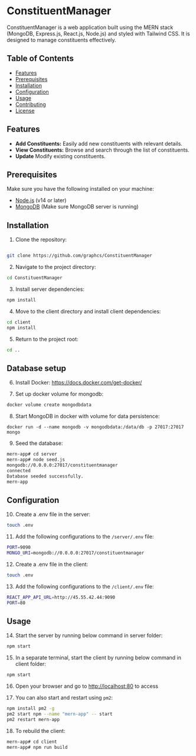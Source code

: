 # ConstituentManager

ConstituentManager is a web application built using the MERN stack (MongoDB, Express.js, React.js, Node.js) and styled with Tailwind CSS. It is designed to manage constituents effectively.

## Table of Contents

- [Features](#features)
- [Prerequisites](#prerequisites)
- [Installation](#installation)
- [Configuration](#configuration)
- [Usage](#usage)
- [Contributing](#contributing)
- [License](#license)

## Features

- **Add Constituents:** Easily add new constituents with relevant details.
- **View Constituents:** Browse and search through the list of constituents.
- **Update** Modify existing constituents.

## Prerequisites

Make sure you have the following installed on your machine:

- [Node.js](https://nodejs.org/) (v14 or later)
- [MongoDB](https://www.mongodb.com/try/download/community) (Make sure MongoDB server is running)

## Installation

1. Clone the repository:

```bash

git clone https://github.com/graphcs/ConstituentManager

```

2. Navigate to the project directory:
```bash
cd ConstituentManager
```

3. Install server dependencies:
```bash
npm install
```

4. Move to the client directory and install client dependencies:
```bash
cd client
npm install
```

5. Return to the project root:
```bash
cd ..
```

## Database setup

6. Install Docker: https://docs.docker.com/get-docker/

7. Set up docker volume for mongodb:
```bash
docker volume create mongodbdata
```

8. Start MongoDB in docker with volume for data persistence:
```
docker run -d --name mongodb -v mongodbdata:/data/db -p 27017:27017 mongo
```

9. Seed the database:
```bash
mern-app# cd server 
mern-app# node seed.js 
mongodb://0.0.0.0:27017/constituentmanager
connected
Database seeded successfully.
mern-app 
```

## Configuration

10. Create a .env file in the server:
```bash
touch .env
```

11. Add the following configurations to the `/server/.env` file:
```bash
PORT=9090
MONGO_URI=mongodb://0.0.0.0:27017/constituentmanager
```

12. Create a .env file in the client:
```bash
touch .env
```

13. Add the following configurations to the `/client/.env` file:
```bash
REACT_APP_API_URL=http://45.55.42.44:9090
PORT=80
```
## Usage

14. Start the server by running below command in server folder:
```bash
npm start
```

15. In a separate terminal, start the client by running below command in client folder:
```bash
npm start
```

16. Open your browser and go to [http://localhost:80](http://localhost:80) to access 

17. You can also start and restart using `pm2`:

```bash
npm install pm2 -g        
pm2 start npm --name "mern-app" -- start
pm2 restart mern-app      
```

18. To rebuild the client:
```bash
mern-app# cd client 
mern-app# npm run build
```
